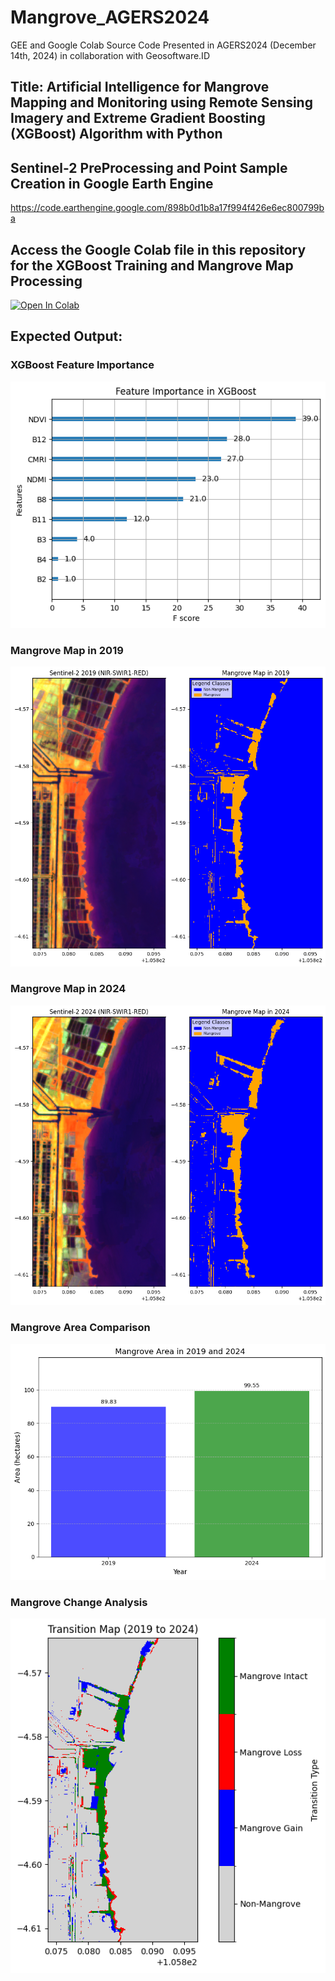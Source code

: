 # Mangrove_AGERS2024
GEE and Google Colab Source Code Presented in AGERS2024 (December 14th, 2024) in collaboration with Geosoftware.ID

## Title: Artificial Intelligence for Mangrove Mapping and Monitoring using Remote Sensing Imagery and Extreme Gradient Boosting (XGBoost) Algorithm with Python

## Sentinel-2 PreProcessing and Point Sample Creation in Google Earth Engine
https://code.earthengine.google.com/898b0d1b8a17f994f426e6ec800799ba

## Access the Google Colab file in this repository for the XGBoost Training and Mangrove Map Processing
[![Open In Colab](https://colab.research.google.com/assets/colab-badge.svg)](https://github.com/ilhamjamaluddin/Mangrove_AGERS2024/blob/5c9f595c5139b15333380d07f251f015b1db2701/AGERS2024_XGBoost.ipynb)

## Expected Output:
### XGBoost Feature Importance
![image alt](https://github.com/ilhamjamaluddin/Mangrove_AGERS2024/blob/c2b986966c04390c70f50db20cd20e80f4303f92/image/Feature_Importance.png)
### Mangrove Map in 2019
![image alt](https://github.com/ilhamjamaluddin/Mangrove_AGERS2024/blob/c2b986966c04390c70f50db20cd20e80f4303f92/image/Mangrove_Map_2019.png)
### Mangrove Map in 2024
![image alt](https://github.com/ilhamjamaluddin/Mangrove_AGERS2024/blob/c2b986966c04390c70f50db20cd20e80f4303f92/image/Mangrove_Map_2024.png)
### Mangrove Area Comparison
![image alt](https://github.com/ilhamjamaluddin/Mangrove_AGERS2024/blob/c2b986966c04390c70f50db20cd20e80f4303f92/image/Area_Comparison.png)
### Mangrove Change Analysis
![image alt](https://github.com/ilhamjamaluddin/Mangrove_AGERS2024/blob/c2b986966c04390c70f50db20cd20e80f4303f92/image/Transition_Mangrove_Map.png)


